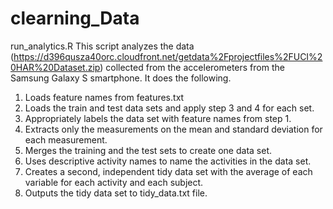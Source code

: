 # clearning_Data
run_analytics.R
This script analyzes the data (https://d396qusza40orc.cloudfront.net/getdata%2Fprojectfiles%2FUCI%20HAR%20Dataset.zip) collected from the accelerometers from the Samsung Galaxy S smartphone. It does the following. 

1. Loads feature names from features.txt
2. Loads the train and test data sets and apply step 3 and 4 for each set.
3. Appropriately labels the data set with feature names from step 1.
4. Extracts only the measurements on the mean and standard deviation for each measurement.
5. Merges the training and the test sets to create one data set.
6. Uses descriptive activity names to name the activities in the data set.
7. Creates a second, independent tidy data set with the average of each variable for each activity and each subject. 
8. Outputs the tidy data set to tidy_data.txt file.
